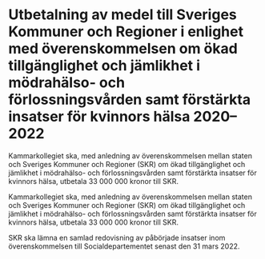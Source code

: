 # Utbetalning av medel till Sveriges Kommuner och Regioner i enlighet med överenskommelsen om ökad tillgänglighet och jämlikhet i mödrahälso- och förlossningsvården samt förstärkta insatser för kvinnors hälsa 2020–2022

Kammarkollegiet ska, med anledning av överenskommelsen mellan staten och Sveriges Kommuner och Regioner (SKR) om ökad tillgänglighet och jämlikhet i mödrahälso- och förlossningsvården samt förstärkta insatser för kvinnors hälsa, utbetala 33 000 000 kronor till SKR.

Kammarkollegiet ska, med anledning av överenskommelsen mellan staten och Sveriges Kommuner och Regioner (SKR) om ökad tillgänglighet och jämlikhet i mödrahälso- och förlossningsvården samt förstärkta insatser för kvinnors hälsa, utbetala 33 000 000 kronor till SKR.

SKR ska lämna en samlad redovisning av påbörjade insatser inom överenskommelsen till Socialdepartementet senast den 31 mars 2022.
